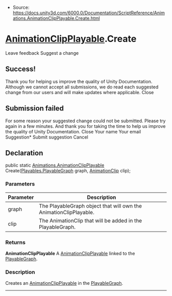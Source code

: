 * Source: https://docs.unity3d.com/6000.0/Documentation/ScriptReference/Animations.AnimationClipPlayable.Create.html

#  [AnimationClipPlayable](https://docs.unity3d.com/6000.0/Documentation/ScriptReference/Animations.AnimationClipPlayable.html).Create
Leave feedback
Suggest a change
## Success!
Thank you for helping us improve the quality of Unity Documentation. Although we cannot accept all submissions, we do read each suggested change from our users and will make updates where applicable.
Close
## Submission failed
For some reason your suggested change could not be submitted. Please <a>try again</a> in a few minutes. And thank you for taking the time to help us improve the quality of Unity Documentation.
Close
Your name Your email Suggestion* Submit suggestion
Cancel
## Declaration
public static [Animations.AnimationClipPlayable](https://docs.unity3d.com/6000.0/Documentation/ScriptReference/Animations.AnimationClipPlayable.html) Create([Playables.PlayableGraph](https://docs.unity3d.com/6000.0/Documentation/ScriptReference/Playables.PlayableGraph.html) graph, [AnimationClip](https://docs.unity3d.com/6000.0/Documentation/ScriptReference/AnimationClip.html) clip); 
### Parameters
Parameter | Description  
---|---  
graph | The PlayableGraph object that will own the AnimationClipPlayable.  
clip | The AnimationClip that will be added in the PlayableGraph.  
### Returns
**AnimationClipPlayable** A [AnimationClipPlayable](https://docs.unity3d.com/6000.0/Documentation/ScriptReference/Animations.AnimationClipPlayable.html) linked to the [PlayableGraph](https://docs.unity3d.com/6000.0/Documentation/ScriptReference/Playables.PlayableGraph.html). 
### Description
Creates an [AnimationClipPlayable](https://docs.unity3d.com/6000.0/Documentation/ScriptReference/Animations.AnimationClipPlayable.html) in the [PlayableGraph](https://docs.unity3d.com/6000.0/Documentation/ScriptReference/Playables.PlayableGraph.html).
* * *
